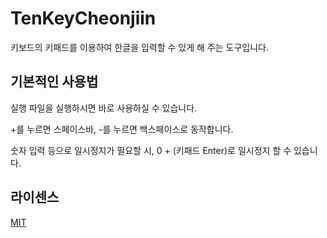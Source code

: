 # TenKeyCheonjiin

키보드의 키패드를 이용하여 한글을 입력할 수 있게 해 주는 도구입니다.

## 기본적인 사용법

실행 파일을 실행하시면 바로 사용하실 수 있습니다.

+를 누르면 스페이스바, -를 누르면 백스페이스로 동작합니다.

숫자 입력 등으로 일시정지가 필요할 시, 0 + (키패드 Enter)로 일시정지 할 수 있습니다.

## 라이센스

[MIT](https://choosealicense.com/licenses/mit/)
